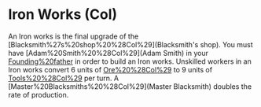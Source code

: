 # Iron Works (Col)

An Iron works is the final upgrade of the [Blacksmith%27s%20shop%20%28Col%29](Blacksmith's shop). You must have [Adam%20Smith%20%28Col%29](Adam Smith) in your [Founding%20father](Congress) in order to build an Iron works.
Unskilled workers in an Iron works convert 6 units of [Ore%20%28Col%29](Ore) to 9 units of [Tools%20%28Col%29](Tools) per turn. A [Master%20Blacksmiths%20%28Col%29](Master Blacksmith) doubles the rate of production.
